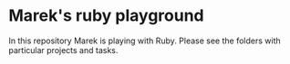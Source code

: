 # Marek's ruby playground

In this repository Marek is playing with Ruby. Please see the folders with particular projects and tasks.
